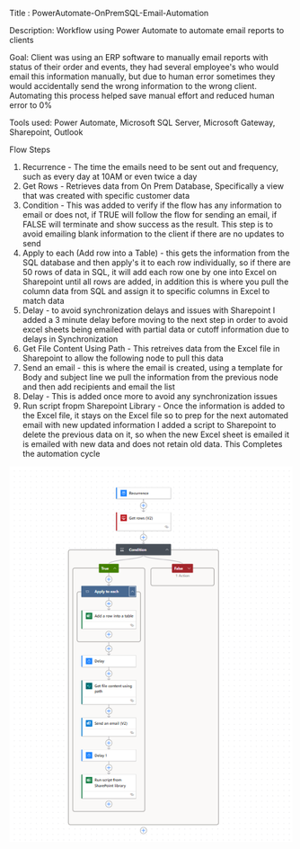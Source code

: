 Title : PowerAutomate-OnPremSQL-Email-Automation

Description: Workflow using Power Automate to automate email reports to clients

Goal: Client was using an ERP software to manually email reports with status of their order and events, they had several employee's who would email this information manually, but due to human error sometimes they would accidentally send the wrong information to the wrong client. Automating this process helped save manual effort and reduced human error to 0%


Tools used: Power Automate, Microsoft SQL Server, Microsoft Gateway, Sharepoint, Outlook

Flow Steps
1. Recurrence - The time the emails need to be sent out and frequency, such as every day at 10AM or even twice a day
2. Get Rows - Retrieves data from On Prem Database, Specifically a view that was created with specific customer data
3. Condition - This was added to verify if the flow has any information to email or does not, if TRUE will follow the flow for sending an email, if FALSE will terminate and show success as the result. This step is to avoid emailing blank information to the client if there are no updates to send
4. Apply to each (Add row into a Table) - this gets the information from the SQL database and then apply's it to each row individually, so if there are 50 rows of data in SQL, it will add each row one by one into Excel on Sharepoint until all rows are added, in addition this is where you pull the column data from SQL and assign it to specific columns in Excel to match data
5. Delay - to avoid synchronization delays and issues with Sharepoint I added a 3 minute delay before moving to the next step in order to avoid excel sheets being emailed with partial data or cutoff information due to delays in Synchronization
6. Get File Content Using Path - This retreives data from the Excel file in Sharepoint to allow the following node to pull this data
7. Send an email - this is where the email is created, using a template for Body and subject line we pull the information from the previous node and then add recipients and email the list
8. Delay - This is added once more to avoid any synchronization issues
9. Run script fropm Sharepoint Library - Once the information is added to the Excel file, it stays on the Excel file so to prep for the next automated email with new updated information I added a script to Sharepoint to delete the previous data on it, so when the new Excel sheet is emailed it is emailed with new data and does not retain old data. This Completes the automation cycle
   
![Power Automate Flow](https://github.com/inti864/PowerAutomate-OnPremSQL-Email-Automation/blob/main/2025-05-16%2015_56_43-Clipboard.png?raw=true)
